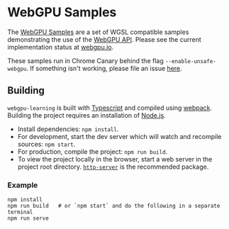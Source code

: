 # WebGPU Samples

The [WebGPU Samples](https://github.com/FreeGIS/webgpu_learning) are a set of WGSL
 compatible samples demonstrating the use of the
[WebGPU API](//webgpu.dev). Please see the current implementation status at
[webgpu.io](//webgpu.io). 

These samples run in Chrome Canary behind the flag `--enable-unsafe-webgpu`. If
something isn't working, please file an issue
[here](https://github.com/FreeGIS/webgpu_learning/issues).

## Building
`webgpu-learning` is built with [Typescript](https://www.typescriptlang.org/)
and compiled using [webpack](https://webpack.js.org/). Building the project
requires an installation of [Node.js](https://nodejs.org/en/).

- Install dependencies: `npm install`.
- For development, start the dev server which will watch and recompile
  sources: `npm start`.
- For production, compile the project: `npm run build`.
- To view the project locally in the browser, start a web server in the project
  root directory. [`http-server`](https://www.npmjs.com/package/http-server) is
  the recommended package.

### Example

```
npm install
npm run build   # or `npm start` and do the following in a separate terminal
npm run serve
```
